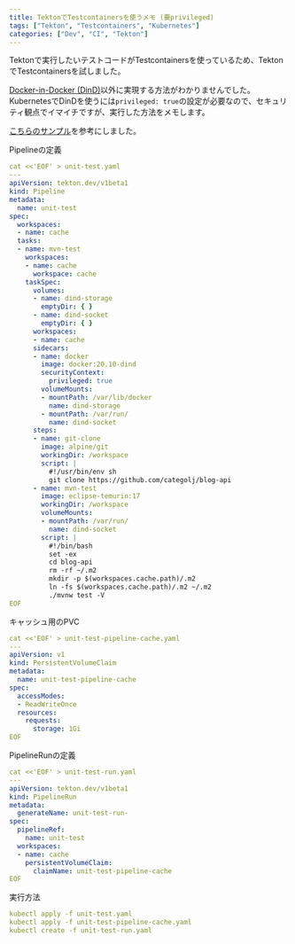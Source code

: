 ```yaml
---
title: TektonでTestcontainersを使うメモ (要privileged)
tags: ["Tekton", "Testcontainers", "Kubernetes"]
categories: ["Dev", "CI", "Tekton"]
---
```


Tektonで実行したいテストコードがTestcontainersを使っているため、TektonでTestcontainersを試しました。

[Docker-in-Docker (DinD)](https://www.testcontainers.org/supported_docker_environment/continuous_integration/dind_patterns/#docker-in-docker)以外に実現する方法がわかりませんでした。
KubernetesでDinDを使うには`privileged: true`の設定が必要なので、セキュリティ観点でイマイチですが、実行した方法をメモします。

[こちらのサンプル](https://github.com/eddumelendez/testcontainers-samples/blob/main/tekton.yaml)を参考にしました。


Pipelineの定義

```yaml
cat <<'EOF' > unit-test.yaml
---
apiVersion: tekton.dev/v1beta1
kind: Pipeline
metadata:
  name: unit-test
spec:
  workspaces:
  - name: cache
  tasks:
  - name: mvn-test
    workspaces:
    - name: cache
      workspace: cache
    taskSpec:
      volumes:
      - name: dind-storage
        emptyDir: { }
      - name: dind-socket
        emptyDir: { }
      workspaces:
      - name: cache
      sidecars:
      - name: docker
        image: docker:20.10-dind
        securityContext:
          privileged: true
        volumeMounts:
        - mountPath: /var/lib/docker
          name: dind-storage
        - mountPath: /var/run/
          name: dind-socket
      steps:
      - name: git-clone
        image: alpine/git
        workingDir: /workspace
        script: |
          #!/usr/bin/env sh
          git clone https://github.com/categolj/blog-api 
      - name: mvn-test
        image: eclipse-temurin:17
        workingDir: /workspace
        volumeMounts:
        - mountPath: /var/run/
          name: dind-socket
        script: |
          #!/bin/bash
          set -ex
          cd blog-api
          rm -rf ~/.m2
          mkdir -p $(workspaces.cache.path)/.m2
          ln -fs $(workspaces.cache.path)/.m2 ~/.m2          
          ./mvnw test -V
EOF
```

キャッシュ用のPVC

```yaml
cat <<'EOF' > unit-test-pipeline-cache.yaml
---
apiVersion: v1
kind: PersistentVolumeClaim
metadata:
  name: unit-test-pipeline-cache
spec:
  accessModes:
  - ReadWriteOnce
  resources:
    requests:
      storage: 1Gi
EOF
```

PipelineRunの定義

```yaml
cat <<'EOF' > unit-test-run.yaml
---
apiVersion: tekton.dev/v1beta1
kind: PipelineRun
metadata:
  generateName: unit-test-run-
spec:
  pipelineRef:
    name: unit-test
  workspaces:
  - name: cache
    persistentVolumeClaim:
      claimName: unit-test-pipeline-cache
EOF
```

実行方法

```yaml
kubectl apply -f unit-test.yaml
kubectl apply -f unit-test-pipeline-cache.yaml
kubectl create -f unit-test-run.yaml
```

